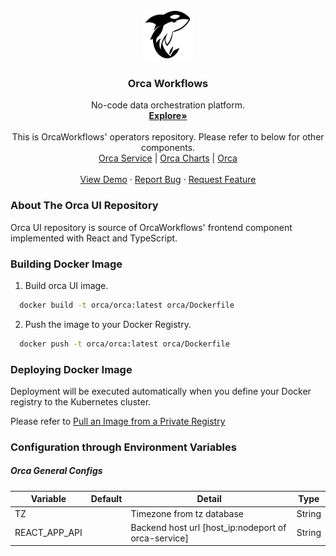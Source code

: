 <div id="top"></div>

<!-- PROJECT LOGO -->
<br />
<div align="center">
  <a href="https://orcaworkflows.com">
    <img src="orca/public/logo_simple.png" alt="Logo" width="80" height="80">
  </a>

  <h3 align="center">Orca Workflows</h3>

  <p align="center">
    No-code data orchestration platform.
    <br />
    <a href="https://orcaworkflows.com"><strong>Explore»</strong></a>
    <br />
    <br />
    <a>
    This is OrcaWorkflows' operators repository. Please refer to below for
    other components.
    </a>
    <br />
    <a href="https://github.com/OrcaWorkflows/orca/service">Orca Service</a>
    |
    <a href="https://github.com/OrcaWorkflows/orca/charts">Orca Charts</a>
    |
    <a href="https://github.com/OrcaWorkflows/orca/orca">Orca</a>
    <br />
    <br />
    <a href="https://www.orcaworkflows.com/#about">View Demo</a>
    ·
    <a href="https://github.com/OrcaWorkflows/orca/issues">Report Bug</a>
    ·
    <a href="https://github.com/OrcaWorkflows/orca/issues">Request Feature</a>
  </p>
</div>


<!-- ABOUT THE ORCA UI REPOSITORY -->
### About The Orca UI Repository

Orca UI repository is source of OrcaWorkflows' frontend component implemented with React and TypeScript.


<!-- BUILDING DOCKER IMAGE -->
### Building Docker Image
1. Build orca UI image.
```sh
  docker build -t orca/orca:latest orca/Dockerfile
```
2. Push the image to your Docker Registry.
```sh
  docker push -t orca/orca:latest orca/Dockerfile
```

<!-- DEPLOYING DOCKER IMAGE -->
### Deploying Docker Image
Deployment will be executed automatically when you define your Docker registry to the Kubernetes cluster.

Please refer to [Pull an Image from a Private Registry](https://kubernetes.io/docs/tasks/configure-pod-container/pull-image-private-registry/)


### Configuration through Environment Variables
##### Orca General Configs
| Variable          | Default | Detail                                              | Type   |
|-------------------|---------|-----------------------------------------------------|--------|
| TZ                |         | Timezone from tz database                           | String |
| REACT_APP_API     |         | Backend host url [host_ip:nodeport of orca-service] | String |